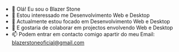 - 👋 Olá! Eu sou o Blazer Stone
- 👀 Estou interessado me Desenvolvimento Web e Desktop
- 🌱 Actualmente estou focado em Desenvolvimento Web e Desktop
- 💞️ E gostaria de colaborar em projectos envolvendo Web e Desktop
- 📫 Podem entrar em contacto comigo apartir do meu Email: blazerstoneoficial@gmail.com
